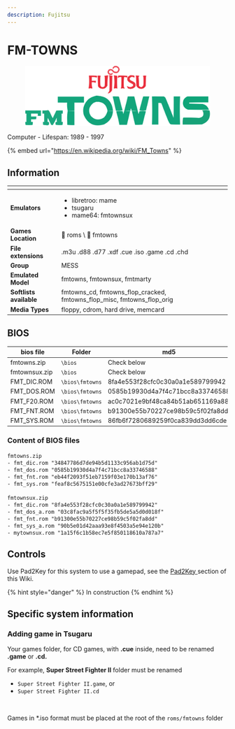 ```yaml
---
description: Fujitsu
---
```


# FM-TOWNS

<figure><img src="https://raw.githubusercontent.com/fabricecaruso/es-theme-carbon/52ff37c9e265587d006945a2ba695b5a962b3a3d/art/logos/fmtowns.svg" alt=""><figcaption></figcaption></figure>

Computer - Lifespan: 1989 - 1997

{% embed url="https://en.wikipedia.org/wiki/FM_Towns" %}

## Information

<table data-header-hidden><thead><tr><th></th><th></th><th data-hidden></th></tr></thead><tbody><tr><td><strong>Emulators</strong></td><td><ul><li>libretroo: mame</li><li>tsugaru</li><li>mame64: fmtownsux</li></ul></td><td></td></tr><tr><td><strong>Games Location</strong></td><td><span data-gb-custom-inline data-tag="emoji" data-code="1f4c1">📁</span> roms \ <span data-gb-custom-inline data-tag="emoji" data-code="1f4c2">📂</span> fmtowns</td><td></td></tr><tr><td><strong>File extensions</strong></td><td>.m3u .d88 .d77 .xdf .cue .iso .game .cd .chd</td><td></td></tr><tr><td><strong>Group</strong></td><td>MESS</td><td></td></tr><tr><td><strong>Emulated Model</strong></td><td>fmtowns, fmtownsux, fmtmarty</td><td></td></tr><tr><td><strong>Softlists available</strong></td><td>fmtowns_cd, fmtowns_flop_cracked, fmtowns_flop_misc, fmtowns_flop_orig</td><td></td></tr><tr><td><strong>Media Types</strong></td><td>floppy, cdrom, hard drive, memcard</td><td></td></tr></tbody></table>

## BIOS

| bios file     | Folder          | md5                              |
| ------------- | --------------- | -------------------------------- |
| fmtowns.zip   | `\bios`         | Check below                      |
| fmtownsux.zip | `\bios`         | Check below                      |
| FMT\_DIC.ROM  | `\bios\fmtowns` | 8fa4e553f28cfc0c30a0a1e589799942 |
| FMT\_DOS.ROM  | `\bios\fmtowns` | 0585b19930d4a7f4c71bcc8a33746588 |
| FMT\_F20.ROM  | `\bios\fmtowns` | ac0c7021e9bf48ca84b51ab651169a88 |
| FMT\_FNT.ROM  | `\bios\fmtowns` | b91300e55b70227ce98b59c5f02fa8dd |
| FMT\_SYS.ROM  | `\bios\fmtowns` | 86fb6f7280689259f0ca839dd3dd6cde |

### Content of BIOS files

```
fmtowns.zip
- fmt_dic.rom "34847786d7de94b5d1133c956ab1d75d"
- fmt_dos.rom "0585b19930d4a7f4c71bcc8a33746588"
- fmt_fnt.rom "eb44f2093f51eb7159f03e170b13af76"
- fmt_sys.rom "feaf8c5675151e00cfe3ad27673bff29"

fmtownsux.zip
- fmt_dic.rom "8fa4e553f28cfc0c30a0a1e589799942"
- fmt_dos_a.rom "03c8fac9a5f5f5f35fb5de5a5d0d018f"
- fmt_fnt.rom "b91300e55b70227ce98b59c5f02fa8dd"
- fmt_sys_a.rom "90b5e01d42aaa93e8f4503a5e94e120b"
- mytownsux.rom "1a15f6c1b58ec7e5f850118610a787a7"
```

## Controls

Use Pad2Key for this system to use a gamepad, see the [Pad2Key ](../../../../controllers/pad2key.md)section of this Wiki.

{% hint style="danger" %}
In construction
{% endhint %}

## Specific system information

### Adding game in Tsugaru

Your games folder, for CD games, with **.cue** inside, need to be renamed **.game** or **.cd.**

For example, **Super Street Fighter II** folder must be renamed

* `Super Street Fighter II.game`, or
* `Super Street Fighter II.cd`

<figure><img src="https://i.imgur.com/wsunOFc.png" alt=""><figcaption></figcaption></figure>

Games in \*.iso format must be placed at the root of the `roms/fmtowns` folder

